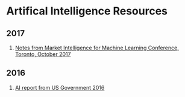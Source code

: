 # Artifical Intelligence Resources

## 2017
1) [Notes from Market Intelligence for Machine Learning Conference, Toronto, October 2017](Machine+Learning+and+the+Market+for+Intelligence+III+Notes+by+Krist+Papadopoulos.pdf)

## 2016

1) [AI report from US Government 2016](AI%20report.pdf)
